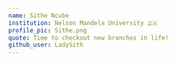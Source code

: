 ```yaml
---
name: Sithe Ncube
institution: Nelson Mandela University 🇿🇦
profile_pic: Sithe.png
quote: Time to checkout new branches in life!
github_user: LadySith
---
```

